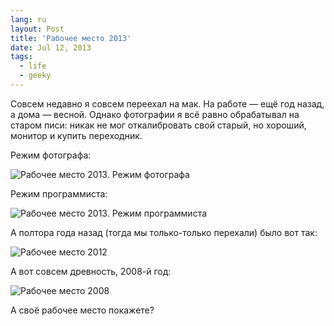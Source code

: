 ```yaml
---
lang: ru
layout: Post
title: 'Рабочее место 2013'
date: Jul 12, 2013
tags:
  - life
  - geeky
---
```


Совсем недавно я совсем переехал на мак. На работе — ещё год назад, а дома — весной. Однако фотографии я всё равно обрабатывал на старом писи: никак не мог откалибровать свой старый, но хороший, монитор и купить переходник.

Режим фотографа:

![Рабочее место 2013. Режим фотографа](upload://2013-07-07-0263-Artem-Sapegin.jpg)

<!--more-->

Режим программиста:

![Рабочее место 2013. Режим программиста](upload://2013-07-07-0267-Artem-Sapegin.jpg)

А полтора года назад (тогда мы только-только перехали) было вот так:

![Рабочее место 2012](upload://workplace-2012.png)

А вот совсем древность, 2008-й год:

![Рабочее место 2008](upload://2008-08-30-5d-6939-artem-sapegin-web.jpg)

А своё рабочее место покажете?
